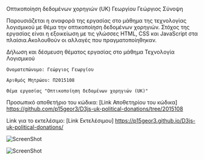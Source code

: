 
Οπτικοποίηση δεδομένων χορηγιών (UK)
Γεωργίου Γεώργιος
Σύνοψη

Παρουσιάζεται η αναφορά της εργασίας στο μάθημα της τεχνολογίας λογισμικού με θέμα την οπτικοποίηση δεδομένων χορηγιών. Στόχος της εργασίας είναι η εξοικείωση με τις γλώσσες HTML, CSS και JavaScript στα πλαίσια.Ακολουθούν οι αλλαγές που πραγματοποίηθηκαν.

Δήλωση και δέσμευση θέματος εργασίας στο μάθημα Τεχνολογία Λογισμικού

    Ονοματεπώνυμο: Γεώργιος Γεωργίου
    
    Αριθμός Μητρώου: Π2015108
    
    Θέμα εργασίας "Οπτικοποίηση δεδομένων χορηγιών (UK)"
   
   Προσωπικό αποθετήριο του κώδικα: [Link Αποθετηρίου του κώδικα] https://github.com/p15geor3/D3js-uk-political-donations/tree/2015108
   
   Link για το εκτελέσιμο: [Link Εκτελέσιμου] https://p15geor3.github.io/D3js-uk-political-donations/

![ScreenShot](photo1.jpg)

![ScreenShot](photo2.jpg)
